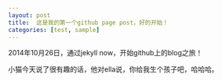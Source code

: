 ```yaml
---
layout: post
title:  这是我的第一个github page post，好的开始！
categories: [test, sample]
---
```


2014年10月26日，通过jekyll now，开始github上的blog之旅！

小猫今天说了很有趣的话，他对ella说，你给我生个孩子吧，哈哈哈。


